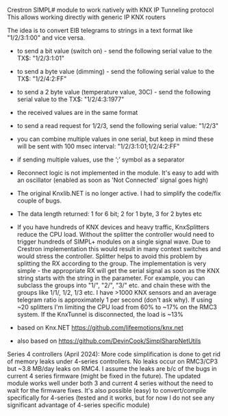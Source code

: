Crestron SIMPL# module to work natively with KNX IP Tunneling protocol
This allows working directly with generic IP KNX routers

The idea is to convert EIB telegrams to strings in a text format like "1/2/3:1:00" and vice versa.
- to send a bit value (switch on) - send the following serial value to the TX$: "1/2/3:1:01"
- to send a byte value (dimming) - send the following serial value to the TX$: "1/2/4:2:FF"
- to send a 2 byte value (temperature value, 30C) - send the following serial value to the TX$: "1/2/4:3:1977"
- the received values are in the same format
- to send a read request for 1/2/3, send the following serial value: "1/2/3"
- you can combine multiple values in one serial, but keep in mind these will be sent with 100 msec interval: "1/2/3:1:01;1/2/4:2:FF"
- if sending multiple values, use the ‘;’ symbol as a separator

- Reconnect logic is not implemented in the module. It's easy to add with an oscillator (enabled as soon as 'Not Connected' signal goes high)
- The original Knxlib.NET is no longer active. I had to simplify the code/fix couple of bugs.
- The data length returned: 1 for 6 bit; 2 for 1 byte, 3 for 2 bytes etc
- If you have hundreds of KNX devices and heavy traffic, KnxSplitters reduce the CPU load. Without the splitter the controller would need to trigger hundreds of SIMPL+ modules on a single signal wave. Due to Crestron implementation this would result in many context switches and would stress the controller. Splitter helps to avoid this problem by splitting the RX according to the group. The implementation is very simple - the appropriate RX will get the serial signal as soon as the KNX string starts with the string in the parameter. For example, you can subclass the groups into "1/", "2/", "3/" etc. and chain these with the groups like 1/1/, 1/2, 1/3 etc. I have >1000 KNX sensors and an average telegram ratio is approximately 1 per second (don't ask why). If using ~20 splitters I'm limiting the CPU load from 60% to ~17% on the RMC3 system. If the KnxTunnel is disconnected, the load is ~13%

- based on Knx.NET https://github.com/lifeemotions/knx.net
- also based on https://github.com/DevinCook/SimplSharpNetUtils

Series 4 controllers (April 2024):
More code simplification is done to get rid of memory leaks under 4-series controllers. No leaks occur on RMC3/CP3 but ~3.8 MB/day leaks on RMC4. I assume the leaks are b/c of the bugs in current 4 series firmware (might be fixed in the future). The updated module works well under both 3 and current 4 series without the need to wait for the firmware fixes. It's also possible (easy) to convert/compile specifically for 4-series (tested and it works, but for now I do not see any significant advantage of 4-series specific module)
